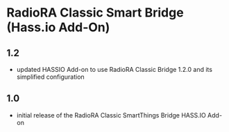 # RadioRA Classic Smart Bridge (Hass.io Add-On)

## 1.2

- updated HASSIO Add-on to use RadioRA Classic Bridge 1.2.0 and its simplified configuration

## 1.0

- initial release of the RadioRA Classic SmartThings Bridge HASS.IO Add-on
